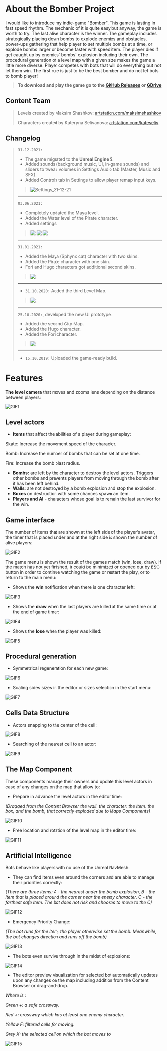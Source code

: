 # About the Bomber Project

I would like to introduce my indie-game "Bomber". This game is lasting in fast speed rhythm. The mechanic of it is quite
easy but anyway, the game is worth to try. The last alive character is the winner. The gameplay includes strategically
placing down bombs to explode enemies and obstacles, power-ups gathering that help player to set multiple bombs at a
time, or explode bombs larger or become faster with speed item. The player dies if get caught up by enemies' bombs'
explosion including their own. The procedural generation of a level map with a given size makes the game a little more
diverse. Player competes with bots that will do everything but not let them win. The first rule is just to be the best
bomber and do not let bots to bomb player!

> **To download and play the game go to the [GitHub Releases](https://github.com/JanSeliv/Bomber/releases/) or [GDrive](https://drive.google.com/open?id=1oxBUQwnQX322IxQUK8Y6A-L09WompiGi)**

## Content Team

> Levels created by Maksim Shashkov: [artstation.com/maksimshashkov](https://www.artstation.com/maksimshashkov)
>
> Characters created by Kateryna Selivanova: [artstation.com/kateseliv](https://www.artstation.com/kateseliv)

## Changelog

> `31.12.2021:`
>   - The game migrated to the **Unreal Engine 5**.
>   - Added sounds (background music, UI, in-game sounds) and sliders to tweak volumes in Settings Audio tab (Master, Music and SFX).
>   - Added Controls tab in Settings to allow player remap input keys.
> > ![Settings_31-12-21](https://user-images.githubusercontent.com/20540872/147825296-ce7d33da-dfda-4757-b070-bfd08f700134.jpg)
>   ---
> `03.06.2021:`
>   - Completely updated the Maya level.
>   - Added the Water level of the Pirate character.
>   - Added settings.
> > ![](https://user-images.githubusercontent.com/20540872/120249537-8bf83e80-c27b-11eb-81be-583e8c30aa62.jpg)
> > ![](https://user-images.githubusercontent.com/20540872/120249541-8e5a9880-c27b-11eb-82cd-660878d33e6f.jpg)
> > ![](https://user-images.githubusercontent.com/20540872/120127584-0e232d00-c1c0-11eb-8467-74633600c180.jpg)
>   ---
> `31.01.2021:`
>   - Added the Maya (Sphynx cat) character with two skins.
>   - Added the Pirate character with one skin.
>   - Fori and Hugo characters got additional second skins.
>   > ![](https://user-images.githubusercontent.com/20540872/106404153-23ff2c00-6432-11eb-8cb1-d3a7bc33b51b.gif)
>   ---
>   - `31.10.2020:` Added the third Level Map.
>   > ![](https://user-images.githubusercontent.com/20540872/97792191-2d7ebb00-1bdb-11eb-9a27-c50d64394caa.jpg)
>   ---
>   `25.10.2020:`, developed the new UI prototype.
>   - Added the second City Map.
>   - Added the Hugo character.
>   - Added the Fori character.
>   > ![](https://user-images.githubusercontent.com/20540872/97118032-125a0a00-1708-11eb-8256-4bec419b1d48.gif)
>   ---
>   - `15.10.2019:` Uploaded the game-ready build.
>

# Features

**The level camera** that moves and zooms lens depending on the distance between players:

![GIF1](https://user-images.githubusercontent.com/20540872/62881283-b6d47400-bd2f-11e9-91bb-94d60942f8f8.gif)

## Level actors

- **Items** that affect the abilities of a player during gameplay:

Skate:  Increase the movement speed of the character.

Bomb: Increase the number of bombs that can be set at one time.

Fire: Increase the bomb blast radius.

- **Bombs:** are left by the character to destroy the level actors. Triggers other bombs and prevents players from
  moving through the bomb after it has been left behind.
- **Walls**: are not destroyed by a bomb explosion and stop the explosion.
- **Boxes** on destruction with some chances spawn an item.
- **Players and AI** - characters whose goal is to remain the last survivor for the win.

## Game interface

The number of items that are shown at the left side of the player’s avatar, the timer that is placed under and at the
right side is shown the number of alive players:

![GIF2](https://user-images.githubusercontent.com/20540872/63038224-f8e0ef80-bec0-11e9-9f32-711793cd9bee.gif)

The game menu is shown the result of the games match (win, lose, draw). If the match has not yet finished, it could be
minimized or opened out by ESC button in order to continue watching the game or restart the play, or to return to the
main menu:

- Shows the **win** notification when there is one character left:

![GIF3](https://user-images.githubusercontent.com/20540872/63024460-87487780-bea7-11e9-8573-b0950a040fe4.gif)

- Shows the **draw** when the last players are killed at the same time or at the end of game timer:

![GIF4](https://user-images.githubusercontent.com/20540872/63047128-12d7fd80-bed4-11e9-8c45-036ccb33fc97.gif)

- Shows the **lose** when the player was killed:

![GIF5](https://user-images.githubusercontent.com/20540872/63043291-38f99f80-becc-11e9-8234-765a402ab8f1.gif)

## Procedural generation

- Symmetrical regeneration for each new game:

![GIF6](https://user-images.githubusercontent.com/20540872/67123411-8659fc00-f1f0-11e9-8b71-f0b9072c34f8.gif)

- Scaling sides sizes in the editor or sizes selection in the start menu:

![GIF7](https://user-images.githubusercontent.com/20540872/63046685-45352b00-bed3-11e9-81f4-fea4fdf1f0c7.gif)

## Cells Data Structure

- Actors snapping to the center of the cell:

![GIF8](https://user-images.githubusercontent.com/20540872/63049470-0efaaa00-bed9-11e9-9f7d-9da1c16b69fd.gif)

- Searching of the nearest cell to an actor:

![GIF9](https://user-images.githubusercontent.com/20540872/63049762-ba0b6380-bed9-11e9-926f-2f82f621a130.gif)

## The Map Component

These components manage their owners and update this level actors in case of any changes on the map that allow to:

- Prepare in advance the level actors in the editor time:

_(Dragged from the Content Browser the wall, the character, the item, the box, and the bomb, that correctly exploded due
to Maps Components)_

![GIF10](https://user-images.githubusercontent.com/20540872/63053411-f5aa2b80-bee1-11e9-9328-79cf77609ec7.gif)

- Free location and rotation of the level map in the editor time:

![GIF11](https://user-images.githubusercontent.com/20540872/63057315-3f970f80-beea-11e9-979f-c7874042a382.gif)

## Artificial Intelligence

Bots behave like players with no use of the Unreal NavMesh:

- They can find items even around the corners and are able to manage their priorities correctly:

_(There are three items: A - the nearest under the bomb explosion, B - the item that is placed around the corner near
the enemy character. C - the farthest safe item. The bot does not risk and chooses to move to the C)_

![GIF12](https://user-images.githubusercontent.com/20540872/63061142-770ab980-bef4-11e9-9f34-d80e28fcbaaf.gif)

- Emergency Priority Change:

_(The bot runs for the item, the player otherwise set the bomb. Meanwhile, the bot changes direction and runs off the
bomb)_

![GIF13](https://user-images.githubusercontent.com/20540872/63061569-de753900-bef5-11e9-98dc-e12a57554dfc.gif)

- The bots even survive through in the midst of explosions:

![GIF14](https://user-images.githubusercontent.com/20540872/63062621-e46d1900-bef9-11e9-8e84-dbad3eb14dc6.gif)

- The editor preview visualization for selected bot automatically updates upon any changes on the map including addition
  from the Content Browser or drag-and-drop.

_Where is :_

_Green +: a safe crossway._

_Red +: crossway which has at least one enemy character._

_Yellow F: filtered cells for moving._

_Grey Х: the selected cell on which the bot moves to._

![GIF15](https://user-images.githubusercontent.com/20540872/63063848-aa524600-befe-11e9-93fb-ece39892ace5.gif)

